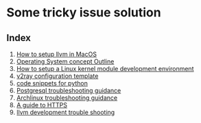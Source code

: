 Some tricky issue solution
==========================

Index
-----

1.  [How to setup llvm in MacOS](https://keyvchan.github.io/Collections/01_How_to_setup_llvm_in_MacOS)
2.  [Operating System concept Outline](https://keyvchan.github.io/Collections/02_operation_system_outline)
3.  [How to setup a Linux kernel module development environment](https://keyvchan.github.io/Collections/03_how_to_setup_linux_kernel_development_env)
4.  [v2ray configuration template](https://keyvchan.github.io/Collections/04_v2ray_configuration)
5.  [code snippets for python](https://keyvchan.github.io/Collections/05_code_snippets_python)
6.  [Postgresql troubleshooting guidance](https://keyvchan.github.io/Collections/06_postgres_troubleshooting)
7.  [Archlinux troubleshooting guidance](https://keyvchan.github.io/Collections/07_archlinux_troubleshooting)
8.  [A guide to HTTPS](https://keyvchan.github.io/Collections/08_a_guide_to_https)
9.  [llvm development trouble shooting](https://keyvchan.github.io/Collections/09_llvm_development_trouble_shooting)
